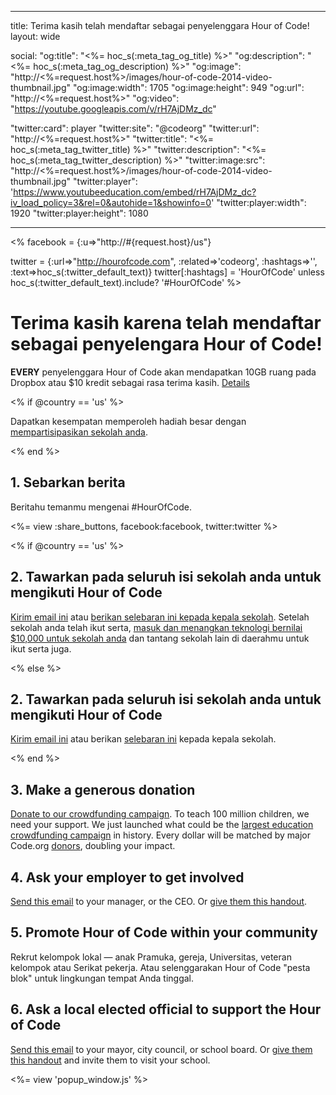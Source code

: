 * * *

title: Terima kasih telah mendaftar sebagai penyelenggara Hour of Code! layout: wide

social: "og:title": "<%= hoc_s(:meta_tag_og_title) %>" "og:description": "<%= hoc_s(:meta_tag_og_description) %>" "og:image": "http://<%=request.host%>/images/hour-of-code-2014-video-thumbnail.jpg" "og:image:width": 1705 "og:image:height": 949 "og:url": "http://<%=request.host%>" "og:video": "https://youtube.googleapis.com/v/rH7AjDMz_dc"

"twitter:card": player "twitter:site": "@codeorg" "twitter:url": "http://<%=request.host%>" "twitter:title": "<%= hoc_s(:meta_tag_twitter_title) %>" "twitter:description": "<%= hoc_s(:meta_tag_twitter_description) %>" "twitter:image:src": "http://<%=request.host%>/images/hour-of-code-2014-video-thumbnail.jpg" "twitter:player": 'https://www.youtubeeducation.com/embed/rH7AjDMz_dc?iv_load_policy=3&rel=0&autohide=1&showinfo=0' "twitter:player:width": 1920 "twitter:player:height": 1080

* * *

<% facebook = {:u=>"http://#{request.host}/us"}

twitter = {:url=>"http://hourofcode.com", :related=>'codeorg', :hashtags=>'', :text=>hoc_s(:twitter_default_text)} twitter[:hashtags] = 'HourOfCode' unless hoc_s(:twitter_default_text).include? '#HourOfCode' %>

# Terima kasih karena telah mendaftar sebagai penyelengara Hour of Code!

**EVERY** penyelenggara Hour of Code akan mendapatkan 10GB ruang pada Dropbox atau $10 kredit sebagai rasa terima kasih. [Details](/prizes)

<% if @country == 'us' %>

Dapatkan kesempatan memperoleh hadiah besar dengan [mempartisipasikan sekolah anda](/us/prizes).

<% end %>

## 1. Sebarkan berita

Beritahu temanmu mengenai #HourOfCode.

<%= view :share_buttons, facebook:facebook, twitter:twitter %>

<% if @country == 'us' %>

## 2. Tawarkan pada seluruh isi sekolah anda untuk mengikuti Hour of Code

[Kirim email ini](/resources#email) atau [berikan selebaran ini kepada kepala sekolah](/files/schools-handout.pdf). Setelah sekolah anda telah ikut serta, [masuk dan menangkan teknologi bernilai $10,000 untuk sekolah anda](/prizes) dan tantang sekolah lain di daerahmu untuk ikut serta juga.

<% else %>

## 2. Tawarkan pada seluruh isi sekolah anda untuk mengikuti Hour of Code

[Kirim email ini](/resources#email) atau berikan [selebaran ini](/files/schools-handout.pdf) kepada kepala sekolah.

<% end %>

## 3. Make a generous donation

[Donate to our crowdfunding campaign](http://code.org/donate). To teach 100 million children, we need your support. We just launched what could be the [largest education crowdfunding campaign](http://code.org/donate) in history. Every dollar will be matched by major Code.org [donors](http://code.org/about/donors), doubling your impact.

## 4. Ask your employer to get involved

[Send this email](/resources#email) to your manager, or the CEO. Or [give them this handout](/resources/hoc-one-pager.pdf).

## 5. Promote Hour of Code within your community

Rekrut kelompok lokal — anak Pramuka, gereja, Universitas, veteran kelompok atau Serikat pekerja. Atau selenggarakan Hour of Code "pesta blok" untuk lingkungan tempat Anda tinggal.

## 6. Ask a local elected official to support the Hour of Code

[Send this email](/resources#politicians) to your mayor, city council, or school board. Or [give them this handout](/resources/hoc-one-pager.pdf) and invite them to visit your school.

<%= view 'popup_window.js' %>